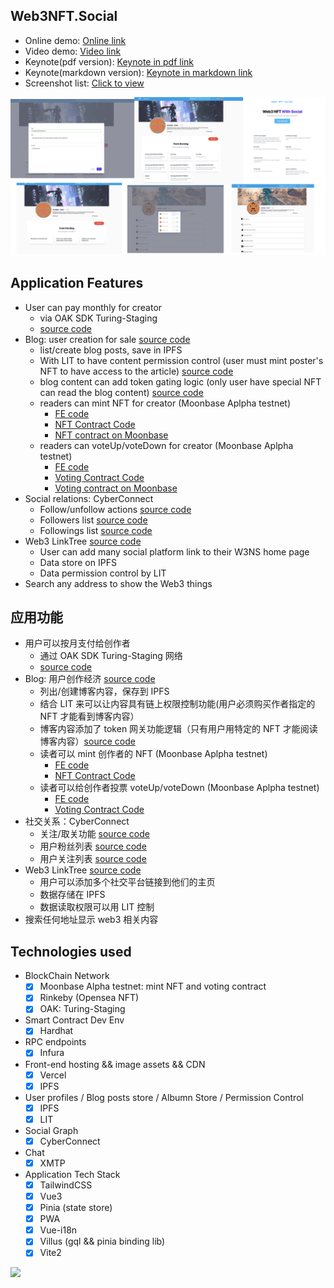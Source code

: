 ## Web3NFT.Social

* Online demo: [Online link](https://moonbasealpha.web3nft.social/0xC6E58fb4aFFB6aB8A392b7CC23CD3feF74517F6C)
* Video demo: [Video link](#)
* Keynote(pdf version): [Keynote in pdf link](./keynote.pdf)
* Keynote(markdown version): [Keynote in markdown link](./BP.md)
* Screenshot list: [Click to view](./screenshot/)

<img src="./screenshot/full-1.png" />

## Application Features

* User can pay monthly for creator
  * via OAK SDK Turing-Staging
  * [source code](./src/components/web3/nft/btn/Subscribe.vue)
* Blog: user creation for sale [source code](./src/components/web3/nft/article/Form.vue)
  * list/create blog posts, save in IPFS
  * With LIT to have content permission control (user must mint poster's NFT to have access to the article) [source code](./src/helpers/litHelper.ts)
  * blog content can add token gating logic (only user have special NFT can read the blog content) [source code](./src/pages/web3nft.social/%5BuserWalletAddress%5D/blog/%5Bid%5D.vue)
  * readers can mint NFT for creator (Moonbase Aplpha testnet)
    * [FE code](./src/components/web3/nft/btn/MintNFT.vue)
    * [NFT Contract Code](./contracts/CTC_ERC721A.sol)
    * [NFT contract on Moonbase](https://moonbase.moonscan.io/address/0x83b06d09b99ad2641dd9b1132e8ce8809b623433)
  * readers can voteUp/voteDown for creator  (Moonbase Aplpha testnet)
    * [FE code](./src/components/web3/nft/btn/VoteUpDown.vue)
    * [Voting Contract Code](./contracts/CrowdFunding.sol)
    * [Voting contract on Moonbase](https://moonbase.moonscan.io/address/0xc6ed496eafaacd3254add3e62cd3f1d87b8d89ac)
* Social relations: CyberConnect
  * Follow/unfollow actions [source code](./src/components/web3/nft/btn/Follow.vue)
  * Followers list  [source code](./src/components/web3/nft/dialog/relationshipList.vue)
  * Followings list [source code](./src/components/web3/nft/dialog/relationshipList.vue)
* Web3 LinkTree  [source code](./src/pages/web3nft.social/settings/Web3Home.vue)
  * User can add many social platform link to their W3NS home page
  * Data store on IPFS
  * Data permission control by LIT
* Search any address to show the Web3 things

## 应用功能

* 用户可以按月支付给创作者
  * 通过 OAK SDK Turing-Staging 网络
  * [source code](./src/components/web3/nft/btn/Subscribe.vue)
* Blog: 用户创作经济 [source code](./src/components/web3/nft/article/Form.vue)
  * 列出/创建博客内容，保存到 IPFS
  * 结合 LIT 来可以让内容具有链上权限控制功能(用户必须购买作者指定的 NFT 才能看到博客内容）
  * 博客内容添加了 token 网关功能逻辑（只有用户用特定的 NFT 才能阅读博客内容）[source code](./src/pages/web3nft.social/%5BuserWalletAddress%5D/blog/%5Bid%5D.vue)
  * 读者可以 mint 创作者的 NFT  (Moonbase Aplpha testnet)
    * [FE code](./src/components/web3/nft/btn/MintNFT.vue)
    * [NFT Contract Code](./contracts/CTC_ERC721A.sol)
  * 读者可以给创作者投票 voteUp/voteDown  (Moonbase Aplpha testnet)
    * [FE code](./src/components/web3/nft/btn/VoteUpDown.vue)
    * [Voting Contract Code](./contracts/CrowdFunding.sol)
* 社交关系：CyberConnect
  * 关注/取关功能 [source code](./src/components/web3/nft/btn/Follow.vue)
  * 用户粉丝列表 [source code](./src/components/web3/nft/dialog/relationshipList.vue)
  * 用户关注列表 [source code](./src/components/web3/nft/dialog/relationshipList.vue)
* Web3 LinkTree [source code](./src/pages/web3nft.social/settings/Web3Home.vue)
  * 用户可以添加多个社交平台链接到他们的主页
  * 数据存储在 IPFS
  * 数据读取权限可以用 LIT 控制
* 搜索任何地址显示 web3 相关内容

## Technologies used

* BlockChain Network
  * [x] Moonbase Alpha testnet: mint NFT and voting contract
  * [x] Rinkeby (Opensea NFT)
  * [x] OAK: Turing-Staging
* Smart Contract Dev Env
  * [x] Hardhat
* RPC endpoints
  * [x] Infura
* Front-end hosting && image assets && CDN
  * [x] Vercel
  * [x] IPFS
* User profiles / Blog posts store / Albumn Store / Permission Control
  * [x] IPFS
  * [x] LIT
* Social Graph
  * [x] CyberConnect
* Chat
  * [x] XMTP
* Application Tech Stack
  * [x] TailwindCSS
  * [x] Vue3
  * [x] Pinia (state store)
  * [x] PWA
  * [x] Vue-i18n
  * [x] Villus (gql && pinia binding lib)
  * [x] Vite2
  
<img src="./screenshot/full-2.png" />
